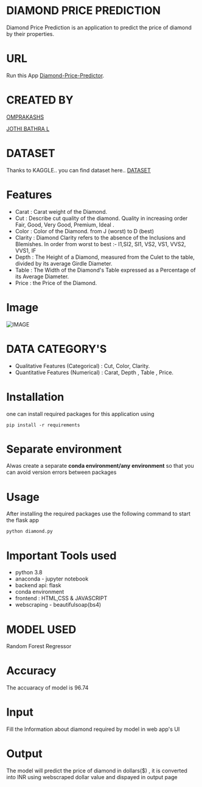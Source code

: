 # DIAMOND PRICE PREDICTION
Diamond Price Prediction is an application to predict the price of diamond by their properties.

# URL
Run this App [Diamond-Price-Predictor](https://diamond-priceprediction.herokuapp.com/).

# CREATED BY
[OMPRAKASHS](https://www.linkedin.com/in/omprakashs2410/)

[JOTHI BATHRA L](https://www.linkedin.com/in/jothi-bathra/)

# DATASET
Thanks to KAGGLE.. you can find dataset here.. [DATASET](https://www.kaggle.com/shivam2503/diamonds)

# Features
- Carat : Carat weight of the Diamond.
- Cut : Describe cut quality of the diamond. Quality in increasing order Fair, Good, Very Good, Premium, Ideal .
- Color : Color of the Diamond. from J (worst) to D (best)
- Clarity : Diamond Clarity refers to the absence of the Inclusions and Blemishes. In order from worst to best :- I1,SI2, SI1, VS2, VS1, VVS2, VVS1, IF
- Depth : The Height of a Diamond, measured from the Culet to the table, divided by its average Girdle Diameter.
- Table : The Width of the Diamond's Table expressed as a Percentage of its Average Diameter.
- Price : the Price of the Diamond.

# Image
![IMAGE](https://www.petragems.com/product_images/uploaded_images/gia-diagramcut.jpg)

# DATA CATEGORY'S
- Qualitative Features (Categorical) : Cut, Color, Clarity.
- Quantitative Features (Numerical) : Carat, Depth , Table , Price.


# Installation
one can install required packages for this application using
```
pip install -r requirements
```

# Separate environment
Alwas create a separate __conda environment/any environment__ so that you can avoid version errors between packages

# Usage
After installing the required packages use the following command to start the flask app
```
python diamond.py
```

# Important Tools used
- python 3.8
- anaconda - jupyter notebook
- backend api: flask
- conda environment
- frontend : HTML,CSS & JAVASCRIPT
- webscraping - beautifulsoap(bs4)

# MODEL USED
Random Forest Regressor

# Accuracy
The accuaracy of model is 96.74

# Input
Fill the Information about diamond required by model in web app's UI

# Output
The model will predict the price of diamond in dollars($) , it is converted into INR using webscraped dollar value and dispayed in output page
